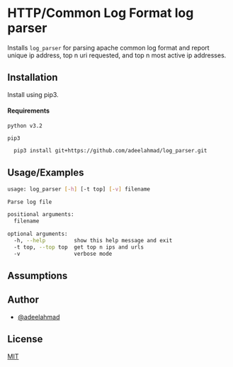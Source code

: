 
# HTTP/Common Log Format log parser

Installs `log_parser` for parsing apache common log format and report unique ip address, top n uri requested, and top n most active ip addresses.

## Installation

Install using pip3.

#### Requirements

`python v3.2`

`pip3`

```bash
  pip3 install git+https://github.com/adeelahmad/log_parser.git
```

## Usage/Examples

```bash
usage: log_parser [-h] [-t top] [-v] filename

Parse log file

positional arguments:
  filename

optional arguments:
  -h, --help         show this help message and exit
  -t top, --top top  get top n ips and urls
  -v                 verbose mode
```

## Assumptions

## Author

- [@adeelahmad](https://www.github.com/adeelahmad)

## License

[MIT](https://choosealicense.com/licenses/mit/)
